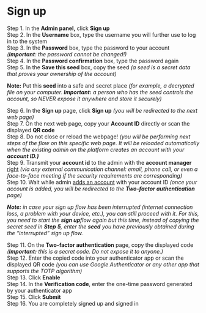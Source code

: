 # Sign up

Step 1. In the **Admin panel,** click **Sign up**  
Step 2. In the **Username** box, type the username you will further use to log in to the system  
Step 3. In the **Password** box, type the password to your account _\(**Important**: the password cannot be changed!\)_  
Step 4. In the **Password confirmation** box, type the password again  
Step 5. In the **Save this seed** box, copy the seed _\(a seed is a secret data that proves your ownership of the account\)_

**Note:** Put this **seed** into a safe and secret place _\(for example, a decrypted file on your computer. **Important:** a person who has the seed controls the account, so NEVER expose it anywhere and store it securely\)_  


Step 6. In the **Sign up** page, click **Sign up** _\(you will be redirected to the next web page\)_  
Step 7. On the next web page, copy your **Account ID** directly or scan the displayed **QR code**  
Step 8. Do not close or reload the webpage! _\(you will be performing next steps of the flow on this specific web page. It will be reloaded automatically when the existing admin on the platform creates an account with your **account ID.\)**_  
Step 9. Transmit your **account id** to the admin with the **account manager** [right](https://tokend.gitbook.io/product-guide/admins/admin-account-management/overview) _\(via any external communication channel: email, phone call, or even a face-to-face meeting if the security requirements are corresponding\)_  
Step 10. Wait while admin [adds an account](../admin-account-management/add-an-admin-account.md) with your account ID _\(once your account is added, you will be redirected to the **Two-factor authentication** page\)_

_**Note:** in case your sign up flow has been interrupted \(internet connection loss, a problem with your device, etc.\), you can still proceed with it. For this, you need to start the **sign up**flow again but this time, instead of copying the secret seed in **Step** **5**, enter the **seed** you have previously obtained during the “interrupted” sign up flow._

Step 11. On the **Two-factor authentication** page, copy the displayed code _\(**Important:** this is a secret code. Do not expose it to anyone.\)_  
Step 12. Enter the copied code into your authenticator app or scan the displayed QR code _\(you can use Google Authenticator or any other app that supports the TOTP algorithm\)_  
Step 13. Click **Enable**  
Step 14. In the **Verification code**, enter the one-time password generated by your authenticator app  
Step 15. Click **Submit**  
Step 16. You are completely signed up and signed in

